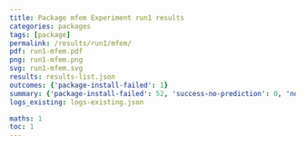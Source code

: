 ```yaml
---
title: Package mfem Experiment run1 results
categories: packages
tags: [package]
permalink: /results/run1/mfem/
pdf: run1-mfem.pdf
png: run1-mfem.png
svg: run1-mfem.svg
results: results-list.json
outcomes: {'package-install-failed': 1}
summary: {'package-install-failed': 52, 'success-no-prediction': 0, 'no-results-generated': 0, 'results-generated': 52, 'total-runs': 52}
logs_existing: logs-existing.json

maths: 1
toc: 1
---
```

